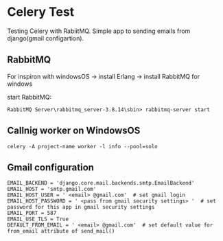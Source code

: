 # Celery Test
Testing Celery with RabiitMQ. Simple app to sending emails from django(gmail configartion).

## RabbitMQ 
For inspiron with windowsOS
-> install Erlang -> install RabbitMQ for windows

start RabbitMQ:
```
RabbitMQ Server\rabbitmq_server-3.8.14\sbin> rabbitmq-server start 
```

## Callnig worker on WindowsOS
```
celery -A project-name worker -l info --pool=solo
```

## Gmail configuration
```
EMAIL_BACKEND = 'django.core.mail.backends.smtp.EmailBackend'
EMAIL_HOST = 'smtp.gmail.com'
EMAIL_HOST_USER = ' <email> @gmail.com'  # set gmail login
EMAIL_HOST_PASSWORD = ' <pass from gmail security settings> '  # set password for this app in gmail security settings
EMAIL_PORT = 587
EMAIL_USE_TLS = True
DEFAULT_FROM_EMAIL = ' <email> @gmail.com'  # set default value for from_email attribute of send_mail()
```
